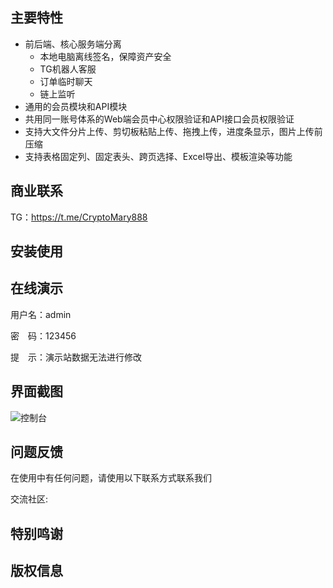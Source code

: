## 主要特性

* 前后端、核心服务端分离
    * 本地电脑离线签名，保障资产安全
    * TG机器人客服
    * 订单临时聊天
    * 链上监听
* 通用的会员模块和API模块
* 共用同一账号体系的Web端会员中心权限验证和API接口会员权限验证
* 支持大文件分片上传、剪切板粘贴上传、拖拽上传，进度条显示，图片上传前压缩
* 支持表格固定列、固定表头、跨页选择、Excel导出、模板渲染等功能

## 商业联系

TG：https://t.me/CryptoMary888

## 安装使用


## 在线演示

用户名：admin

密　码：123456

提　示：演示站数据无法进行修改

## 界面截图
![控制台]("控制台")

## 问题反馈

在使用中有任何问题，请使用以下联系方式联系我们

交流社区: 



## 特别鸣谢




## 版权信息


